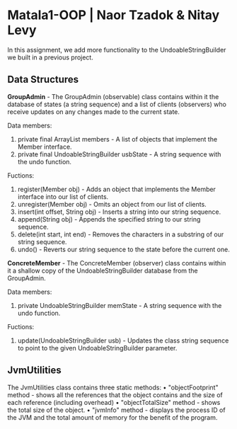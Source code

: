 # Matala1-OOP | Naor Tzadok & Nitay Levy
In this assignment, we add more functionality to the UndoableStringBuilder we built in a previous project.

## Data Structures
**GroupAdmin** - The GroupAdmin (observable) class contains within it the database of states (a string sequence) and a list of clients (observers) who receive updates on any changes made to the current state.

Data members:
1. private final ArrayList<Member> members - A list of objects that implement the Member interface.
2. private final UndoableStringBuilder usbState - A string sequence with the undo function.

Fuctions: 
1. register(Member obj) - Adds an object that implements the Member interface into our list of clients.
2. unregister(Member obj) - Omits an object from our list of clients.
3. insert(int offset, String obj) - Inserts a string into our string sequence.
4. append(String obj) - Appends the specified string to our string sequence.
5. delete(int start, int end) - Removes the characters in a substring of our string sequence.
6. undo() - Reverts our string sequence to the state before the current one.

**ConcreteMember** - The ConcreteMember (observer) class contains within it a shallow copy of the UndoableStringBuilder database from the GroupAdmin.
  
Data members:
1. private UndoableStringBuilder memState - A string sequence with the undo function.

Fuctions:
1. update(UndoableStringBuilder usb) -  Updates the class string sequence to point to the given UndoableStringBuilder parameter.

## JvmUtilities
The JvmUtilities class contains three static methods: 
• "objectFootprint" method - shows all the references that the object contains and the size of each reference (including overhead) 
• "objectTotalSize" method - shows the total size of the object.
• "jvmInfo" method - displays the process ID of the JVM and the total amount of memory for the benefit of the program.
